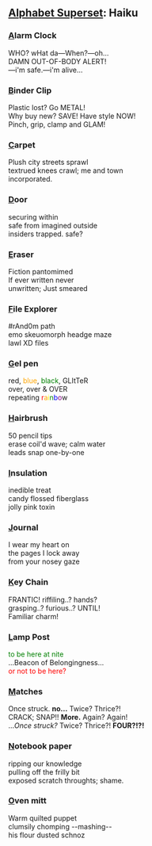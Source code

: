 ## [Alphabet Superset](https://www.alphabetsuperset.com/): Haiku

### [A](https://www.youtube.com/watch?v=XAJDQOCy62k)larm Clock
WHO? wHat da—When?—oh...  
DAMN OUT-OF-BODY ALERT!  
—i'm safe.—i'm alive...

### [B](https://www.youtube.com/watch?v=dB8sl080myg)inder Clip
Plastic lost? Go METAL!  
Why buy new? SAVE! Have style NOW!  
Pinch, grip, clamp and GLAM!  

### [C](https://i.ebayimg.com/images/g/9i0AAOSwoVNaMnZd/s-l1600.jpg)arpet
Plush city streets sprawl  
textrued knees crawl; me and town  
incorporated.  

### [D](https://www.youtube.com/watch?v=RcWxQUMLsLA)oor
securing within  
safe from imagined outside  
insiders trapped. safe?   

### [E](https://i.pinimg.com/originals/b7/be/c0/b7bec0a2e7f2ba5e1ceacde588c25f8c.jpg)raser
Fiction pantomimed  
If ever written never  
unwritten; Just smeared  

### [F](https://youtube.com/playlist?list=PL8ft6JOqtoYDjKL2mJlli-4EARw94b2FZ&si=eZyKzJ_sEWh9q5lr)ile Explorer
#rAnd0m path  
emo skeuomorph headge maze  
lawl XD files  

### [G](https://kagi.com/proxy/pb4ub6hf3m101.jpg?c=TklOzPjLPioJ5YMJT75bSos4cJZ7rZU-jmaMQg33DqvstZq3C6p8LK7q4PCs7Soy)el pen
red, <font color="orange">blue</font>, <font color="green">black</font>, GLItTeR  
over, over & OVER  
repeating <font color="red">r</font><font color= "orange">a</font><font color="yellow">i</font><font color="green">n</font><font color="blue">b</font><font color="purple">o</font>w  

### [H](https://www.youtube.com/watch?v=-6pbbtLUwf8)airbrush
50 pencil tips   
erase coil'd wave; calm water  
leads snap one-by-one  

### [I](https://www.reddit.com/r/forbiddensnacks/comments/7r9ywf/cotton_candy_insulation/)nsulation
inedible treat  
candy flossed fiberglass  
jolly pink toxin  

### [J](https://youtu.be/CJufLeqfvCQ?si=GpXli3aHcUHg7M8A)ournal
I wear my heart on   
the pages I lock away  
from your nosey gaze

### [K](https://7collection.com/products/slurpee%C2%AE-key-chain)ey Chain
FRANTIC! riffiling..? hands?  
grasping..? furious..? UNTIL!  
Familiar charm!

### [L](https://www.youtube.com/watch?v=njsCKuN8Fsw)amp Post
<font color= "green">to be here at nite</font>  
...Beacon of Belongingness...         
<font color= "red">or not to be here?</font>

### [M](https://www.youtube.com/watch?v=Lm50mtea3ZM)atches
Once struck. __no...__ Twice? Thrice?!  
CRACK; SNAP!! __More.__ Again? Again!  
..._Once struck?_ Twice? Thrice?! __FOUR?!?!__

### [N](https://www.jetpens.com/search?q=notebooks)otebook paper
ripping our knowledge  
pulling off the frilly bit  
exposed scratch throughts; shame.  

### [O](https://kagi.com/proxy/dinoovenmitts.jpg?c=it55UEBMaElZjubA9xYL6KLpJ4ORNElChWFk9pte6vx0uApK-6lKespv-pXBWf1HFRTt6ME3lm7bFTtrxijVT6tcUQlkqM_Ur43e38Ipn25ohWXUTJTo_3MADYZh4KzB)ven mitt
Warm quilted puppet  
clumsily chomping --mashing--  
his flour dusted schnoz
